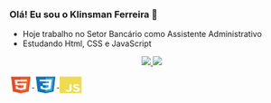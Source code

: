 ### Olá! Eu sou o Klinsman Ferreira 👋

- Hoje trabalho no Setor Bancário como Assistente Administrativo
- Estudando Html, CSS e JavaScript

<div align="center">
  <a href="https://github.com/Klinsmans">
  <img height="180em" src="https://github-readme-stats.vercel.app/api?username=Klinsmans&show_icons=true&theme=dark&include_all_commits=true&count_private=true"/>
  <img height="180em" src="https://github-readme-stats.vercel.app/api/top-langs/?username=Klinsmans&layout=compact&langs_count=7&theme=dark"/>
</div>

<div style="display: inline_block"><br>
  <img align="center" alt="Klins-HTML" height="30" width="40" src="https://raw.githubusercontent.com/devicons/devicon/master/icons/html5/html5-original.svg">
  <img align="center" alt="Klins-CSS" height="30" width="40" src="https://raw.githubusercontent.com/devicons/devicon/master/icons/css3/css3-original.svg">
  <img align="center" alt="Klins-Js" height="30" width="40" src="https://raw.githubusercontent.com/devicons/devicon/master/icons/javascript/javascript-plain.svg">
</div>

##
